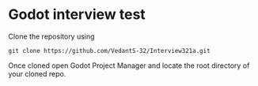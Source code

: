 # Godot interview test

Clone the repository using

``` shell
git clone https://github.com/VedantS-32/Interview321a.git
```

Once cloned open Godot Project Manager and locate the root directory of your cloned repo.
